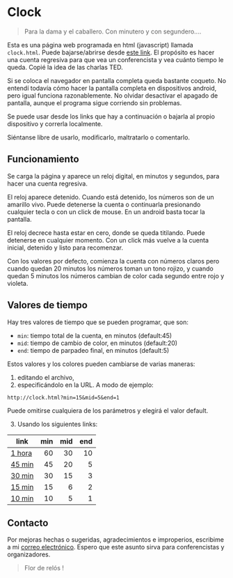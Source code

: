 # Clock
>Para la dama y el caballero.
Con minutero y con segundero....

Esta es una página web programada en html (javascript) llamada `clock.html`.
Puede bajarse/abrirse desde [este link](clock.html).
El propósito es hacer una cuenta regresiva para que vea un conferencista y vea cuánto tiempo le queda. Copié la idea de las charlas TED.

Si se coloca el navegador en pantalla completa queda bastante coqueto. No entendí todavía cómo hacer la pantalla completa en dispositivos android, pero igual funciona razonablemente. No olvidar desactivar el apagado de pantalla, aunque el programa sigue corriendo sin problemas. 

Se puede usar desde los links que hay a continuación o bajarla al propio dispositivo y correrla localmente.

Siéntanse libre de usarlo, modificarlo, maltratarlo o comentarlo.

## Funcionamiento

Se carga la página y aparece un reloj digital, en minutos y segundos, para hacer una cuenta regresiva. 

El reloj aparece detenido. Cuando está detenido, los números son de un amarillo vivo. Puede detenerse la cuenta o continuarla presionando cualquier tecla o con un click de mouse. En un android basta tocar la pantalla. 

El reloj decrece hasta estar en cero, donde se queda titilando. Puede detenerse en cualquier momento. Con un click más vuelve a la cuenta inicial, detenido y listo para recomenzar.

Con los valores por defecto, comienza la cuenta con números claros pero cuando quedan 20 minutos los números toman un tono rojizo, y cuando quedan 5 minutos los números cambian de color cada segundo entre rojo y violeta.

## Valores de tiempo

Hay tres valores de tiempo que se pueden programar, que son:
* `min`: tiempo total de la cuenta, en minutos (default:45)
* `mid`: tiempo de cambio de color, en minutos (default:20)
* `end`: tiempo de parpadeo final, en minutos (default:5)

Estos valores y los colores pueden cambiarse de varias maneras:
1. editando el archivo, 
2. especificándolo en la URL. A modo de ejemplo:
```url
http://clock.html?min=15&mid=5&end=1
```
Puede omitirse cualquiera de los parámetros y elegirá el valor default.  

3. Usando los siguientes links:

| link   | min | mid | end |
|---|---:|---:|---:|
| [1 hora](clock.html?min=60&mid=30&end=10) | 60  | 30 | 10|
| [45 min](clock.html?min=45&mid=20&end=5)  | 45  | 20 | 5 |
| [30 min](clock.html?min=30&mid=15&end=3)  | 30  | 15 | 3 |
| [15 min](clock.html?min=15&mid=06&end=2)  | 15  | 6  | 2 |
| [10 min](clock.html?min=10&mid=5&end=1)   | 10  | 5  | 1 |

## Contacto

Por mejoras hechas o sugeridas, agradecimientos e improperios, escribime a mi [correo electrónico](mailto:willy.pregliasco@gmail.com). Espero que este asunto sirva para conferencistas y organizadores. 

> Flor de relós !
